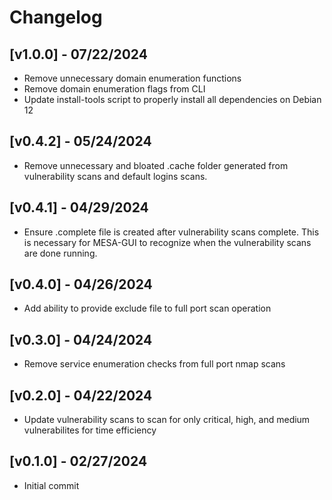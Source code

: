 # Changelog
## [v1.0.0] - 07/22/2024
- Remove unnecessary domain enumeration functions
- Remove domain enumeration flags from CLI
- Update install-tools script to properly install all dependencies on Debian 12

## [v0.4.2] - 05/24/2024
- Remove unnecessary and bloated .cache folder generated from vulnerability scans and default logins scans.

## [v0.4.1] - 04/29/2024
- Ensure .complete file is created after vulnerability scans complete. This is necessary for MESA-GUI to recognize when the vulnerability scans are done running. 

## [v0.4.0] - 04/26/2024
- Add ability to provide exclude file to full port scan operation

## [v0.3.0] - 04/24/2024
- Remove service enumeration checks from full port nmap scans

## [v0.2.0] - 04/22/2024
- Update vulnerability scans to scan for only critical, high, and medium vulnerabilites for time efficiency

## [v0.1.0] - 02/27/2024
- Initial commit